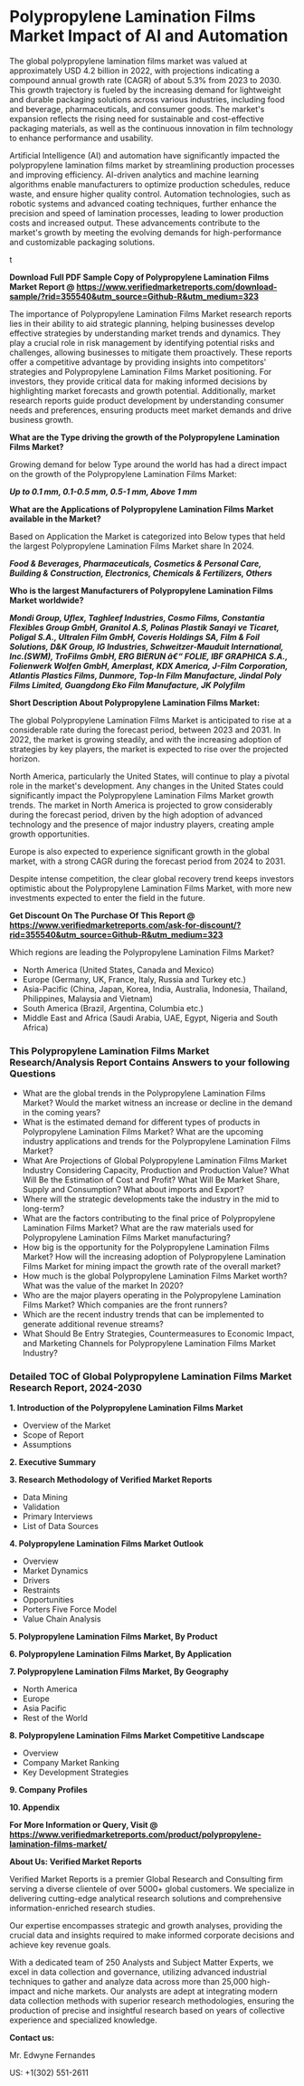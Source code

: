 <meta name="title" content="Global Polypropylene Lamination Films Market Impact of AI and Automation"><meta name="description" content="The global polypropylene lamination films market was valued at approximately USD 4.2 billion in 2022, with projections indicating a compound annual growth rate (CAGR) "><meta name="title" content="Polypropylene Lamination Films Market Size, Share, Scope, Trends, Growth, Opportunities, Analysis, Forecast"><h1>Polypropylene Lamination Films Market Impact of AI and Automation</h1><p>The global polypropylene lamination films market was valued at approximately USD 4.2 billion in 2022, with projections indicating a compound annual growth rate (CAGR) of about 5.3% from 2023 to 2030. This growth trajectory is fueled by the increasing demand for lightweight and durable packaging solutions across various industries, including food and beverage, pharmaceuticals, and consumer goods. The market's expansion reflects the rising need for sustainable and cost-effective packaging materials, as well as the continuous innovation in film technology to enhance performance and usability.</p><p>Artificial Intelligence (AI) and automation have significantly impacted the polypropylene lamination films market by streamlining production processes and improving efficiency. AI-driven analytics and machine learning algorithms enable manufacturers to optimize production schedules, reduce waste, and ensure higher quality control. Automation technologies, such as robotic systems and advanced coating techniques, further enhance the precision and speed of lamination processes, leading to lower production costs and increased output. These advancements contribute to the market's growth by meeting the evolving demands for high-performance and customizable packaging solutions.</p>t</p><p id="" class=""><strong>Download Full PDF Sample Copy of Polypropylene Lamination Films Market Report @ <a href="https://www.verifiedmarketreports.com/download-sample/?rid=355540&utm_source=Github-R&utm_medium=323" target="_blank">https://www.verifiedmarketreports.com/download-sample/?rid=355540&utm_source=Github-R&utm_medium=323</a></strong></p><p>The importance of&nbsp;Polypropylene Lamination Films Market research reports lies in their ability to aid strategic planning, helping businesses develop effective strategies by understanding market trends and dynamics. They play a crucial role in risk management by identifying potential risks and challenges, allowing businesses to mitigate them proactively. These reports offer a competitive advantage by providing insights into competitors' strategies and Polypropylene Lamination Films Market positioning. For investors, they provide critical data for making informed decisions by highlighting market forecasts and growth potential. Additionally, market research reports guide product development by understanding consumer needs and preferences, ensuring products meet market demands and drive business growth.</p><p><strong>What are the&nbsp;Type driving the growth of the Polypropylene Lamination Films Market?</strong></p><p id="" class="">Growing demand for below Type around the world has had a direct impact on the growth of the Polypropylene Lamination Films Market:</p><em><strong>Up to 0.1 mm, 0.1-0.5 mm, 0.5-1 mm, Above 1 mm</strong></em></p><strong>What are the&nbsp;Applications&nbsp;of Polypropylene Lamination Films Market available in the Market?</strong></p><p id="" class="">Based on Application the Market is categorized into Below types that held the largest Polypropylene Lamination Films Market share In 2024.</p><em><strong>Food & Beverages, Pharmaceuticals, Cosmetics & Personal Care, Building & Construction, Electronics, Chemicals & Fertilizers, Others</strong></em></p><strong>Who is the largest Manufacturers of Polypropylene Lamination Films Market worldwide?</strong></p><p><em><strong>Mondi Group, Uflex, Taghleef Industries, Cosmo Films, Constantia Flexibles Group GmbH, Granitol A.S, Polinas Plastik Sanayi ve Ticaret, Poligal S.A., Ultralen Film GmbH, Coveris Holdings SA, Film & Foil Solutions, D&K Group, IG Industries, Schweitzer-Mauduit International, Inc.(SWM), TroFilms GmbH, ERG BIERUN â€“ FOLIE, IBF GRAPHICA S.A., Folienwerk Wolfen GmbH, Amerplast, KDX America, J-Film Corporation, Atlantis Plastics Films, Dunmore, Top-In Film Manufacture, Jindal Poly Films Limited, Guangdong Eko Film Manufacture, JK Polyfilm</strong></em></p><p id="" class=""><strong>Short Description About Polypropylene Lamination Films Market:</strong></p><p>The global Polypropylene Lamination Films Market is anticipated to rise at a considerable rate during the forecast period, between 2023 and 2031. In 2022, the market is growing steadily, and with the increasing adoption of strategies by key players, the market is expected to rise over the projected horizon.</p><p>North America, particularly the United States, will continue to play a pivotal role in the market's development. Any changes in the United States could significantly impact the Polypropylene Lamination Films Market growth trends. The market in North America is projected to grow considerably during the forecast period, driven by the high adoption of advanced technology and the presence of major industry players, creating ample growth opportunities.</p><p>Europe is also expected to experience significant growth in the global market, with a strong CAGR during the forecast period from 2024 to 2031.</p><p>Despite intense competition, the clear global recovery trend keeps investors optimistic about the Polypropylene Lamination Films Market, with more new investments expected to enter the field in the future.</p><p id="" class=""><strong>Get Discount On The Purchase Of This Report @ <a href="https://www.verifiedmarketreports.com/ask-for-discount/?rid=355540&utm_source=Github-R&utm_medium=323" target="_blank">https://www.verifiedmarketreports.com/ask-for-discount/?rid=355540&utm_source=Github-R&utm_medium=323</a></strong></p>Which regions are leading the Polypropylene Lamination Films Market?</p><ul><li>North America (United States, Canada and Mexico)</li><li>Europe (Germany, UK, France, Italy, Russia and Turkey etc.)</li><li>Asia-Pacific (China, Japan, Korea, India, Australia, Indonesia, Thailand, Philippines, Malaysia and Vietnam)</li><li>South America (Brazil, Argentina, Columbia etc.)</li><li>Middle East and Africa (Saudi Arabia, UAE, Egypt, Nigeria and South Africa)</li></ul><h3 id="" class="">This Polypropylene Lamination Films Market Research/Analysis Report Contains Answers to your following Questions</h3><ul><li>What are the global trends in the Polypropylene Lamination Films Market? Would the market witness an increase or decline in the demand in the coming years?</li><li>What is the estimated demand for different types of products in Polypropylene Lamination Films Market? What are the upcoming industry applications and trends for the Polypropylene Lamination Films Market?</li><li>What Are Projections of Global Polypropylene Lamination Films Market Industry Considering Capacity, Production and Production Value? What Will Be the Estimation of Cost and Profit? What Will Be Market Share, Supply and Consumption? What about imports and Export?</li><li>Where will the strategic developments take the industry in the mid to long-term?</li><li>What are the factors contributing to the final price of Polypropylene Lamination Films Market? What are the raw materials used for Polypropylene Lamination Films Market manufacturing?</li><li>How big is the opportunity for the Polypropylene Lamination Films Market? How will the increasing adoption of Polypropylene Lamination Films Market for mining impact the growth rate of the overall market?</li><li>How much is the global Polypropylene Lamination Films Market worth? What was the value of the market In 2020?</li><li>Who are the major players operating in the Polypropylene Lamination Films Market? Which companies are the front runners?</li><li>Which are the recent industry trends that can be implemented to generate additional revenue streams?</li><li>What Should Be Entry Strategies, Countermeasures to Economic Impact, and Marketing Channels for Polypropylene Lamination Films Market Industry?</li></ul><h3 id="" class="">Detailed TOC of Global Polypropylene Lamination Films Market Research Report, 2024-2030</h3><p id="" class=""><strong>1. Introduction of the Polypropylene Lamination Films Market</strong></p><ul><li>Overview of the Market</li><li>Scope of Report</li><li>Assumptions</li></ul><p id="" class=""><strong>2. Executive Summary</strong></p><p id="" class=""><strong>3. Research Methodology of Verified Market Reports</strong></p><ul><li>Data Mining</li><li>Validation</li><li>Primary Interviews</li><li>List of Data Sources</li></ul><p id="" class=""><strong>4. Polypropylene Lamination Films Market Outlook</strong></p><ul><li>Overview</li><li>Market Dynamics</li><li>Drivers</li><li>Restraints</li><li>Opportunities</li><li>Porters Five Force Model</li><li>Value Chain Analysis</li></ul><p id="" class=""><strong>5. Polypropylene Lamination Films Market, By Product</strong></p><p id="" class=""><strong>6. Polypropylene Lamination Films Market, By Application</strong></p><p id="" class=""><strong>7. Polypropylene Lamination Films Market, By Geography</strong></p><ul><li>North America</li><li>Europe</li><li>Asia Pacific</li><li>Rest of the World</li></ul><p id="" class=""><strong>8. Polypropylene Lamination Films Market Competitive Landscape</strong></p><ul><li>Overview</li><li>Company Market Ranking</li><li>Key Development Strategies</li></ul><p id="" class=""><strong>9. Company Profiles</strong></p><p id="" class=""><strong>10. Appendix</strong></p><p id="" class=""><strong>For More Information or Query, Visit @ <a href="https://www.verifiedmarketreports.com/product/polypropylene-lamination-films-market/" target="_blank">https://www.verifiedmarketreports.com/product/polypropylene-lamination-films-market/</a></strong></p><p id="" class=""><strong>About Us: Verified Market Reports</strong></p><p id="" class="">Verified Market Reports is a premier Global Research and Consulting firm serving a diverse clientele of over 5000+ global customers. We specialize in delivering cutting-edge analytical research solutions and comprehensive information-enriched research studies.</p><p id="" class="">Our expertise encompasses strategic and growth analyses, providing the crucial data and insights required to make informed corporate decisions and achieve key revenue goals.</p><p id="" class="">With a dedicated team of 250 Analysts and Subject Matter Experts, we excel in data collection and governance, utilizing advanced industrial techniques to gather and analyze data across more than 25,000 high-impact and niche markets. Our analysts are adept at integrating modern data collection methods with superior research methodologies, ensuring the production of precise and insightful research based on years of collective experience and specialized knowledge.</p><p id="" class=""><strong>Contact us:</strong></p><p id="" class="">Mr. Edwyne Fernandes</p><p id="" class="">US: +1(302) 551-2611</p>